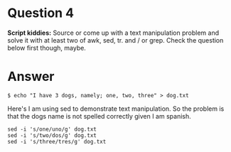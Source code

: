 # Question 4

**Script kiddies:** Source or come up with a text manipulation problem and solve it with at least two of awk, sed, tr. and / or grep. Check the question below first though, maybe.

# Answer

```
$ echo "I have 3 dogs, namely; one, two, three" > dog.txt
```
Here's I am using sed to demonstrate text manipulation. So the problem is that the dogs name is not spelled correctly given I am spanish.

```
sed -i 's/one/uno/g' dog.txt
sed -i 's/two/dos/g' dog.txt
sed -i 's/three/tres/g' dog.txt
```